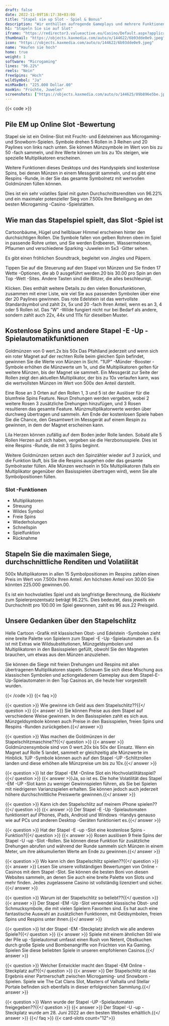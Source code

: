 ```yaml
---
draft: false
date: 2022-11-09T16:17:38+03:00
title: "Stapel sie up Slot - Spiel & Bonus"
description: "Wir enthüllen aufregende Gameplays und mehrere Funktionen des Stapel -EM -Slot in unserer vollständigen Bewertung. Sie werden auch sehen, wo Sie es mit dem besten Casino -Bonus spielen können."
h1: "Stapeln Sie sie auf Slot"
iframe: "https://redirector3.valueactive.eu/Casino/Default.aspx?applicationid=1023&theme=quickfiressl&usertype=5&sext1=demo&sext2=demo&csid=1867&serverid=1867&variant=MAL-Demo&gameid=pileEmUpDesktop&ul=en&allowmixedMode=1&bypassFlashPrompt=1&preferexternal=1&callback=cms.widget.Game.externalEventHandler"
thumbnail: "https://objects.kaxmedia.com/auto/o/144622/6b93dde0e9.jpeg"
icon: "https://objects.kaxmedia.com/auto/o/144622/6b93dde0e9.jpeg"
name: "Haufen sie hoch"
home: true
weight: 1
software: "Microgaming"
lines: "96.22%"
reels: "Nein"
freeSpins: "Hoch"
wildSymbol: "Ja"
minMaxBet: "225.000 Dollar.00"
maxWin: "Früchte, Juwelen"
screenshots: ["https://objects.kaxmedia.com/auto/o/144625/89b896e5be.jpeg"]
---
```


{{< code >}}<h2>Pile EM up Online Slot -Bewertung</h2><p>Stapel sie ist ein Online-Slot mit Frucht- und Edelsteinen aus Microgaming- und Snowborn-Spielen. Symbole drehen 5 Rollen in 3 Reihen und 20 Paylines von links nach unten. Sie können Münzsymbole im Wert von bis zu 50 -fach sammeln, und ihre Werte können um bis zu 10x steigen, wie spezielle Multiplikatoren erscheinen.</p><p>Weitere Funktionen dieses Desktops und des Handyspiels sind kostenlose Spins, bei denen Münzen in einem Messgerät sammeln, und es gibt eine Respins -Runde, in der Sie das gesamte Symbolnetz mit wertvollen Goldmünzen füllen können.</p><p>Dies ist ein sehr volatiles Spiel mit guten Durchschnittsrenditen von 96.22% und ein maximaler potenzieller Sieg von 7.500x Ihre Beteiligung an den besten Microgaming -Casino -Spielstätten.</p><h2>Wie man das Stapelspiel spielt, das Slot -Spiel ist</h2><p>Cartoonbäume, Hügel und hellblauer Himmel erscheinen hinter den durchsichtigen Rollen. Die Symbole fallen von gelben Rohren oben im Spiel in passende Rohre unten, und Sie werden Erdbeeren, Wassermelonen, Pflaumen und verschiedene Sparking -Juwelen im 5x3 -Gitter sehen.</p><p>Es gibt einen fröhlichen Soundtrack, begleitet von Jingles und Päpern.</p><p>Tippen Sie auf die Steuerung auf den Stapel von Münzen und Sie finden 17 Wette -Optionen, die ab 0 ausgeführt werden.20 bis 30.00 pro Spin an den Top -Wett -Sites. Andere Tasten sind die Blitzer, die alles beschleunigt.</p><p>Klicken. Dies enthält weitere Details zu den vielen Bonusfunktionen, zusammen mit einer Liste, wie viel Sie aus passenden Symbolen über eine der 20 Paylines gewinnen. Das rote Edelstein ist das wertvollste Standardsymbol und zahlt 2x, 5x und 20 -fach Ihren Anteil, wenn es an 3, 4 oder 5 Rollen ist. Das "W" -Wilde fungiert nicht nur bei Bedarf als andere, sondern zahlt auch 22x, 44x und 111x für dieselben Muster.</p><h2>Kostenlose Spins und andere Stapel -E -Up -Spielautomatikfunktionen</h2><p>Goldmünzen von 0 wert.2x bis 50x Das Pfahlland jederzeit und wenn sich ein roter Magnet auf der rechten Rolle beim gleichen Spin befindet, gewinnen Sie die Werte von Münzen in Sicht. "1UP" -Münder -Booster -Symbole erhöhen die Münzwerte um 1x, und die Multiplikatoren gelten für weitere Münzen, bis der Magnet sie sammelt. Ein Messgerät zur Seite der Rollen zeigt den aktuellen Multiplikator, der bis zu 10x verlaufen kann, was die wertvollsten Münzen im Wert von 500x den Anteil darstellt.</p><p>Eine Rose an 3 Orten auf den Rollen 1, 3 und 5 ist der Auslöser für die blumfreie Spins Feature. Neun Drehungen werden vergeben, wobei 2 weitere Rosen 3 zusätzliche Drehungen hinzufügen, und 3 Rosen resultieren das gesamte Feature. Münzmultiplikatorwerte werden über durchweg übertragen und sammeln. Am Ende der kostenlosen Spiele haben Sie die Chance, den Gesamtwert im Messgerät auf einem Respin zu gewinnen, in dem der Magnet erscheinen kann.</p><p>Lila Herzen können zufällig auf dem Boden jeder Rolle landen. Sobald alle 5 Rollen Herzen auf sich haben, vergeben sie die Herzbonusspiele. Dies ist eine Respins -Runde, die mit 3 Spins beginnt.</p><p>Weitere Goldmünzen setzen auch den Spinzähler wieder auf 3 zurück, und die Funktion läuft, bis Sie die Respins ausgehen oder das gesamte Symbolraster füllen. Alle Münzen wechseln in 50x Multiplikatoren (falls ein Multiplikator gegenüber den Basisspielen übertragen wird), wenn Sie alle Symbolpositionen füllen.</p><h3>
Slot -Funktionen</h3><ul>
<li></span>
Multiplikatoren</li>
<li></span>
Streuung</li>
<li></span>
Wildes Symbol</li>
<li></span>
Freie Spins</li>
<li></span>
Wiederholungen</li>
<li></span>
Schnellspin</li>
<li></span>
Spielfunktion</li>
<li></span>
Rücknahme</li></ul><h2>Stapeln Sie die maximalen Siege, durchschnittliche Renditen und Volatilität</h2><p>500x Multiplikatoren in allen 15 Symbolpositionen im Respins zahlen einen Preis im Wert von 7.500x Ihren Anteil. Am höchsten Anteil von 30.00 Sie könnten 225.000 gewinnen.00.</p><p>Es ist ein hochvolatiles Spiel und als langfristige Berechnung, die Rückkehr zum Spielerprozentsatz beträgt 96.22%. Dies bedeutet, dass jeweils ein Durchschnitt pro 100.00 im Spiel gewonnen, zahlt es 96 aus.22 Preisgeld.</p><h2>Unsere Gedanken über den Stapelschlitz</h2><p>Helle Cartoon -Grafik mit klassischen Obst- und Edelstein -Symbolen zieht eine breite Palette von Spielern zum Stapel -E -Up -Spielautomaten an. Es ist mit Extras wie Wildsubstitutionen, Münzgeldsymbolen und Multiplikatoren in den Basisspielen gefüllt, obwohl Sie den Magneten brauchen, um etwas aus den Münzen anzuziehen.</p><p>Sie können die Siege mit freien Drehungen und Respins mit allen übertragenen Multiplikatoren stapeln. Schauen Sie sich diese Mischung aus klassischen Symbolen und actiongeladenem Gameplay aus dem Stapel-E-Up-Spielautomaten in den Top Casinos an, die heute hier vorgestellt wurden.</p>
{{< /code >}}
{{< faq >}}

{{< question >}} Wie gewinne ich Geld aus dem Stapelschlitz??{{</ question >}}
{{< answer >}} Sie können Preise aus dem Stapel auf verschiedene Weise gewinnen. In den Basisspielen zahlt es sich aus. Münzgeldsymbole können auch Preise in den Basisspielen, freien Spins und Respins -Runden zurückgeben.{{</ answer >}}

{{< question >}} Was machen die Goldmünzen in der Stapelschlitzmaschine??{{</ question >}}
{{< answer >}} Goldmünzensymbole sind von 0 wert.20x bis 50x der Einsatz. Wenn ein Magnet auf Rolle 5 landet, sammelt er gleichzeitig alle Münzwerte im Hinblick. 1UP -Symbole können auch auf den Stapel -UP -Schlitzrollen landen und diese erhöhen alle Münzpreise um bis zu 10x.{{</ answer >}}

{{< question >}} Ist der Stapel -EM -Online Slot ein Hochvolatilitätsspiel?{{</ question >}}
{{< answer >}}Ja, so ist es. Die hohe Volatilität des Stapel -EM -UP -Slot kann zu weniger Gewinnspielen führen, als Sie bei Spielen mit niedrigeren Varianzspielen erhalten. Sie können jedoch auch jederzeit höhere durchschnittliche Preiswerte gewinnen.{{</ answer >}}

{{< question >}} Kann ich den Stapelschlitz auf meinem iPhone spielen??{{</ question >}}
{{< answer >}} Der Stapel -E -Up -Spielautomaten funktioniert auf iPhones, iPads, Android und Windows -Handys genauso wie auf PCs und anderen Desktop -Geräten funktioniert es.{{</ answer >}}

{{< question >}} Hat der Stapel -E -up -Slot eine kostenlose Spins -Funktion?{{</ question >}}
{{< answer >}} Rosen auslösen 9 freie Spins der Stapel -U -up -Slot -Rollen. Sie können diese Funktion für zusätzliche Drehungen abrufen und während der Runde sammeln sich Münzen in einem Meter, um ihre akkumulierten Werte am Ende zu gewinnen.{{</ answer >}}

{{< question >}} Wo kann ich den Stapelschlitz spielen??{{</ question >}}
{{< answer >}} Lesen Sie unsere vollständigen Bewertungen von Online -Casinos mit dem Stapel -Slot. Sie können die besten Boni von diesen Websites sammeln, an denen Sie auch eine breite Palette von Slots und mehr finden. Jedes zugelassene Casino ist vollständig lizenziert und sicher.{{</ answer >}}

{{< question >}} Warum ist der Stapelschlitz so beliebt??{{</ question >}}
{{< answer >}} Der Stapel -EM -Up -Slot verwendet klassische Obst- und Schmucksymbole, die mit vielen Spielern Favoriten sind. Es hat auch eine fantastische Auswahl an zusätzlichen Funktionen, mit Geldsymbolen, freien Spins und Respins unter ihnen.{{</ answer >}}

{{< question >}} Ist der Stapel -EM -Steckplatz ähnlich wie alle anderen Spiele?{{</ question >}}
{{< answer >}} Spiele mit einem ähnlichen Stil wie der Pile up -Spielautomat umfasst einen Rush von Netent, Obstkuchen durch große Spiele und Bombenangriffe von Früchten von Ka Gaming. Spielen Sie diese beliebten Spiele in unseren empfohlenen Casinos.{{</ answer >}}

{{< question >}} Welcher Entwickler macht den Stapel -EM Online -Steckplatz auf?{{</ question >}}
{{< answer >}} Der Stapelschlitz ist das Ergebnis einer Partnerschaft zwischen Microgaming- und Snowborn -Spielen. Spiele wie The Cat Clans Slot, Masters of Valhalla und Stellar Portale befinden sich ebenfalls in dieser erfolgreichen Sammlung.{{</ answer >}}

{{< question >}} Wann wurde der Stapel -UP -Spielautomaten freigegeben??{{</ question >}}
{{< answer >}} Der Stapel -U -up -Steckplatz wurde am 28. Juni 2022 an den besten Websites erhältlich.{{</ answer >}}
{{</ faq >}}
{{< card-slots count="12">}}